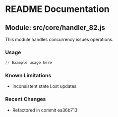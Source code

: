 # README Documentation

## Module: src/core/handler_82.js

This module handles concurrency issues operations.

### Usage

```python
// Example usage here
```

### Known Limitations

- Inconsistent state Lost updates

### Recent Changes

- Refactored in commit ea36b713
